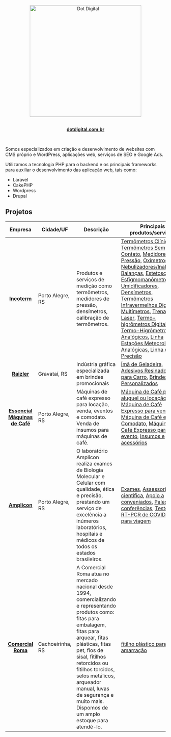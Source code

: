 
<div align="center">
  <img  width="350" height="350" src="https://avatars.githubusercontent.com/u/19729504?s=400&u=32eca2f3bfc91dd4bf48df64f768b46adb5b50cb&v=4" width="350" alt="Dot Digital">
	<br>
	<br>
	<p>
		<a href="https://www.dotdigital.com.br/">
			<b>dotdigital.com.br</b>
		</a>
	</p>
	<br>
</div>


Somos especializados em criação e desenvolvimento de websites com CMS próprio e WordPress, aplicações web, serviços de SEO e Google Ads.

Utilizamos a tecnologia PHP para o backend e os principais frameworks para auxiliar o desenvolvimento das aplicação web, tais como:
- Laravel
- CakePHP
- Wordpress
- Drupal

## Projetos
Empresa | Cidade/UF | Descrição | Principais produtos/serviços
:------------: | ------------ | ------------ | ------------
**[Incoterm](https://www.incoterm.com.br/)** | Porto Alegre, RS | Produtos e serviços de medição como termômetros, medidores de pressão, densímetros, calibração de termômetros. | [Termômetros Clínico](https://www.incoterm.com.br/saude-bem-estar/termometros-clinicos), [Termômetros Sem Contato](https://www.incoterm.com.br/saude-bem-estar/termometros-sem-contato), [Medidores de Pressão](https://www.incoterm.com.br/saude-bem-estar/medidores-pressao), [Oxímetros](https://www.incoterm.com.br/saude-bem-estar/oximetro), [Nebulizadores/Inaladores](https://www.incoterm.com.br/saude-bem-estar/nebulizadores-inaladores), [Balanças](https://www.incoterm.com.br/saude-bem-estar/balancas), [Estetoscópios](https://www.incoterm.com.br/saude-bem-estar/estetoscopios), [Esfigmomanômetros](https://www.incoterm.com.br/saude-bem-estar/esfigmomanometros), [Umidificadores](https://www.incoterm.com.br/saude-bem-estar/umidificadores), [Densímetros](https://www.incoterm.com.br/solucoes-em-medicao/densimetros-agropecuaria-veterinaria), [Termômetros Infravermelhos Digitais](https://www.incoterm.com.br/solucoes-em-medicao/termometros-infravermelhos-digitais-refrigeracao), [Multímetros](https://www.incoterm.com.br/solucoes-em-medicao/multimetros), [Trenas Laser](https://www.incoterm.com.br/solucoes-em-medicao/trenas-laser), [Termo-higrômetros Digitais](https://www.incoterm.com.br/solucoes-em-medicao/termo-higrometros-digitais-refrigeracao), [Termo-Higrômetros Analógicos](https://www.incoterm.com.br/solucoes-em-medicao/termo-higrometros-analogicos), [Linha Estações Meteorológicas Analógicas](https://www.incoterm.com.br/ambiente-decoracao/linha-estacoes-meteorologicas-analogicas), [Linha de Alta Precisão](https://www.incoterm.com.br/solucoes-em-medicao/linha-de-alta-preciao)
**[Raizler](https://www.raizler.com.br/)** | Gravataí, RS | Indústria gráfica especializada em brindes promocionais | [Ímã de Geladeira](https://www.raizler.com.br/ima-de-geladeira), [Adesivos Resinados](https://www.raizler.com.br/adesivo-resinado), [Ímã para Carro](https://www.raizler.com.br/ima-para-carro), [Brindes Personalizados](https://www.raizler.com.br/brindes-personalizados)
**[Essencial Máquinas de Café](https://essencialmaquinas.com.br/)** | Porto Alegre, RS | Máquinas de café expresso para locação, venda, eventos e comodato. Venda de insumos para máquinas de café. | [Máquina de Café para aluguel ou locação](https://essencialmaquinas.com.br/maquina-de-cafe-para-aluguel), [Máquina de Café Expresso para venda](https://essencialmaquinas.com.br/maquina-de-cafe-para-venda), [Máquina de Café em Comodato](https://essencialmaquinas.com.br/maquina-de-cafe-comodato), [Máquina de Café Expresso para evento](https://essencialmaquinas.com.br/maquina-de-cafe-para-evento), [Insumos e acessórios](https://essencialmaquinas.com.br/produtos/insumos_para_maquinas_de_cafe_expresso.html)
**[Amplicon](https://www.amplicon.com.br/)** | Porto Alegre, RS | O laboratório Amplicon realiza exames de Biologia Molecular e Celular com qualidade, ética e precisão, prestando um serviço de excelência a inúmeros laboratórios, hospitais e médicos de todos os estados brasileiros. | [Exames](https://www.amplicon.com.br/exames-doencas-geneticas-infecciosas), [Assessoria científica](https://www.amplicon.com.br/assessoria-cientifica), [Apoio a conveniados](https://www.amplicon.com.br/apoio-conveniados), [Palestras e conferências](https://www.amplicon.com.br/servico-palestras-conferencias), [Teste de RT-PCR de COVID-19 para viagem](https://www.amplicon.com.br/noticias/teste-de-covid-19-para-viagem)
**[Comercial Roma](https://www.comercialroma.com.br/)** | Cachoeirinha, RS | A Comercial Roma atua no mercado nacional desde 1994, comercializando e representando produtos como: fitas para embalagem, fitas para arquear, fitas plásticas, fitas pet, fios de sisal, fitilhos retorcidos ou fitilhos torcidos, selos metálicos, arqueador manual, luvas de segurança e muito mais. Dispomos de um amplo estoque para atendê-lo. | [fitilho plástico para amarração](https://www.cordinharoma.com.br/fio+fitilho+retorcido+cordinha+sintetico+hiper+fio+btw+enfardamento)
